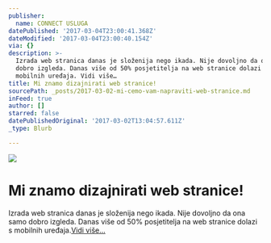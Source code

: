 ```yaml
---
publisher:
  name: CONNECT USLUGA
datePublished: '2017-03-04T23:00:41.368Z'
dateModified: '2017-03-04T23:00:40.154Z'
via: {}
description: >-
  Izrada web stranica danas je složenija nego ikada. Nije dovoljno da ona samo
  dobro izgleda. Danas više od 50% posjetitelja na web stranice dolazi s
  mobilnih uređaja. Vidi više…
title: Mi znamo dizajnirati web stranice!
sourcePath: _posts/2017-03-02-mi-cemo-vam-napraviti-web-stranice.md
inFeed: true
author: []
starred: false
datePublishedOriginal: '2017-03-02T13:04:57.611Z'
_type: Blurb

---
```

![](https://the-grid-user-content.s3-us-west-2.amazonaws.com/4de87acc-d500-42f0-9248-d654b3c2b0d6.jpg)

# Mi znamo dizajnirati web stranice!

Izrada web stranica danas je složenija nego ikada. Nije dovoljno da ona samo dobro izgleda. Danas više od 50% posjetitelja na web stranice dolazi s mobilnih uređaja.[Vidi više...][0]

[0]: http://connect365.online/sto-mi-radimo/